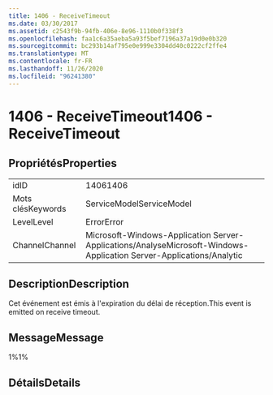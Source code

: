 ```yaml
---
title: 1406 - ReceiveTimeout
ms.date: 03/30/2017
ms.assetid: c2543f9b-94fb-406e-8e96-1110b0f338f3
ms.openlocfilehash: faa1c6a35aeba5a93f5bef7196a37a19d0e0b320
ms.sourcegitcommit: bc293b14af795e0e999e3304dd40c0222cf2ffe4
ms.translationtype: MT
ms.contentlocale: fr-FR
ms.lasthandoff: 11/26/2020
ms.locfileid: "96241380"
---
```

# <a name="1406---receivetimeout"></a><span data-ttu-id="24778-102">1406 - ReceiveTimeout</span><span class="sxs-lookup"><span data-stu-id="24778-102">1406 - ReceiveTimeout</span></span>

## <a name="properties"></a><span data-ttu-id="24778-103">Propriétés</span><span class="sxs-lookup"><span data-stu-id="24778-103">Properties</span></span>  
  
|||  
|-|-|  
|<span data-ttu-id="24778-104">id</span><span class="sxs-lookup"><span data-stu-id="24778-104">ID</span></span>|<span data-ttu-id="24778-105">1406</span><span class="sxs-lookup"><span data-stu-id="24778-105">1406</span></span>|  
|<span data-ttu-id="24778-106">Mots clés</span><span class="sxs-lookup"><span data-stu-id="24778-106">Keywords</span></span>|<span data-ttu-id="24778-107">ServiceModel</span><span class="sxs-lookup"><span data-stu-id="24778-107">ServiceModel</span></span>|  
|<span data-ttu-id="24778-108">Level</span><span class="sxs-lookup"><span data-stu-id="24778-108">Level</span></span>|<span data-ttu-id="24778-109">Error</span><span class="sxs-lookup"><span data-stu-id="24778-109">Error</span></span>|  
|<span data-ttu-id="24778-110">Channel</span><span class="sxs-lookup"><span data-stu-id="24778-110">Channel</span></span>|<span data-ttu-id="24778-111">Microsoft-Windows-Application Server-Applications/Analyse</span><span class="sxs-lookup"><span data-stu-id="24778-111">Microsoft-Windows-Application Server-Applications/Analytic</span></span>|  
  
## <a name="description"></a><span data-ttu-id="24778-112">Description</span><span class="sxs-lookup"><span data-stu-id="24778-112">Description</span></span>  

 <span data-ttu-id="24778-113">Cet événement est émis à l'expiration du délai de réception.</span><span class="sxs-lookup"><span data-stu-id="24778-113">This event is emitted on receive timeout.</span></span>  
  
## <a name="message"></a><span data-ttu-id="24778-114">Message</span><span class="sxs-lookup"><span data-stu-id="24778-114">Message</span></span>  

 <span data-ttu-id="24778-115">1%</span><span class="sxs-lookup"><span data-stu-id="24778-115">1%</span></span>  
  
## <a name="details"></a><span data-ttu-id="24778-116">Détails</span><span class="sxs-lookup"><span data-stu-id="24778-116">Details</span></span>
